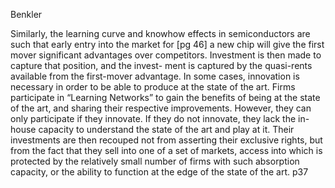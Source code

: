 ﻿Benkler                       

Similarly, the learning curve and knowhow effects in semiconductors are such that early entry into the market for [pg 46] a new chip will give the first mover significant advantages over competitors. Investment is then made to capture that position, and the invest- ment is captured by the quasi-rents available from the first-mover advantage. In some cases, innovation is necessary in order to be able to produce at the state of the art. Firms participate in “Learning Networks” to gain the benefits of being at the state of the art, and sharing their respective improvements. However, they can only participate if they innovate. If they do not innovate, they lack the in-house capacity to understand the state of the art and play at it. Their investments are then recouped not from asserting their exclusive rights, but from the fact that they sell into one of a set of markets, access into which is protected by the relatively small number of firms with such absorption capacity, or the ability to function at the edge of the state of the art. p37
